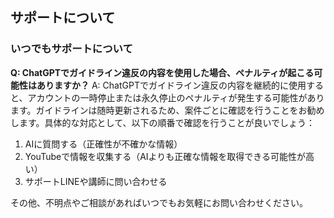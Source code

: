 ## サポートについて
### いつでもサポートについて

**Q: ChatGPTでガイドライン違反の内容を使用した場合、ペナルティが起こる可能性はありますか？**
A: ChatGPTでガイドライン違反の内容を継続的に使用すると、アカウントの一時停止または永久停止のペナルティが発生する可能性があります。ガイドラインは随時更新されるため、案件ごとに確認を行うことをお勧めします。具体的な対応として、以下の順番で確認を行うことが良いでしょう：
1. AIに質問する（正確性が不確かな情報）
2. YouTubeで情報を収集する（AIよりも正確な情報を取得できる可能性が高い）
3. サポートLINEや講師に問い合わせる

その他、不明点やご相談があればいつでもお気軽にお問い合わせください。
